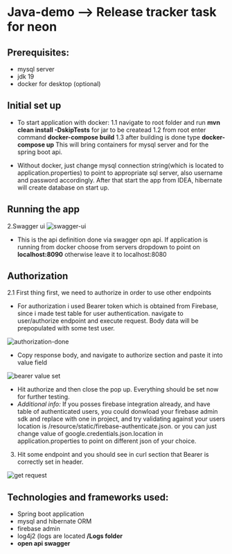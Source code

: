 # Java-demo --> Release tracker task for neon

## Prerequisites:
- mysql server
- jdk 19
- docker for desktop (optional)

## Initial set up
- To start application with docker:
1.1 navigate to root folder and run <b>mvn clean install -DskipTests</b> for jar to be createad
1.2 from root enter command <b>docker-compose build</b>
1.3 after building is done type <b>docker-compose up</b> This will bring containers for mysql server and for the spring boot api.

- Without docker, just change mysql connection string(which is located to application.properties) to point to appropriate sql server, also username and password accordingly. After that start the app from IDEA, hibernate will create database on start up.

## Running the app

2.Swagger ui 
![swagger-ui](https://user-images.githubusercontent.com/2013682/219371027-08496ce5-d327-4ceb-9ce7-bae4c1855c26.PNG)

- This is the api definition done via swagger opn api. If application is running from docker choose from servers dropdown to point on <b>localhost:8090</b> otherwise leave it to localhost:8080

## Authorization
2.1 First thing first, we need to authorize in order to use other endpoints
- For authorization i used Bearer token which is obtained from Firebase, since i made test table for user authentication.
  navigate to user/authorize endpoint and execute request. Body data will be prepopulated with some test user.
    
![authorization-done](https://user-images.githubusercontent.com/2013682/219372721-7cafe562-80c2-4769-8e0b-d0cbb45de352.PNG)

- Copy response body, and navigate to authorize section and paste it into value field

![bearer value set](https://user-images.githubusercontent.com/2013682/219373732-71d9b734-4a20-4d0f-a87d-bc07ba2cec1d.PNG)

 - Hit authorize and then close the pop up. Everything should be set now for further testing.
 - <i> Additional info:</i> If you posses firebase  integration already, and have table of authenticated users, you could donwload your firebase admin sdk and 
replace with one in project, and try validating against your users location is /resource/static/firebase-authenticate.json. or you can just change value of google.credentials.json.location in application.properties to point on different json of your choice.


3. Hit some endpoint and you should see in curl section that Bearer is correctly set in header.

![get request](https://user-images.githubusercontent.com/2013682/219374168-f679e1f6-f4ee-4f56-bdd5-f566009c244e.PNG)

## Technologies and frameworks used:
- Spring boot application 
- mysql and hibernate ORM
- firebase admin
- log4j2 (logs are located  <b>/Logs<b> folder
- open api swagger 

